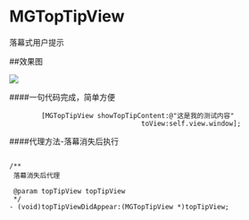 # MGTopTipView
落幕式用户提示


##效果图

![](/Users/acmeway/Desktop/MGTopTipView/iii.gif)

####一句代码完成，简单方便

```
        [MGTopTipView showTopTipContent:@"这是我的测试内容"
                                 toView:self.view.window];
```



####代理方法-落幕消失后执行

```

/**
 落幕消失后代理

 @param topTipView topTipView
 */
- (void)topTipViewDidAppear:(MGTopTipView *)topTipView;

```